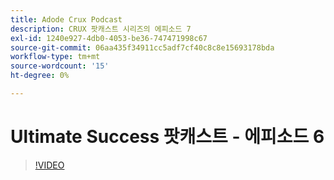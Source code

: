 ```yaml
---
title: Adode Crux Podcast
description: CRUX 팟캐스트 시리즈의 에피소드 7
exl-id: 1240e927-4db0-4053-be36-747471998c67
source-git-commit: 06aa435f34911cc5adf7cf40c8c8e15693178bda
workflow-type: tm+mt
source-wordcount: '15'
ht-degree: 0%

---
```


# Ultimate Success 팟캐스트 - 에피소드 6

>[!VIDEO](https://video.tv.adobe.com/v/3429332?quality=12learn=on)
